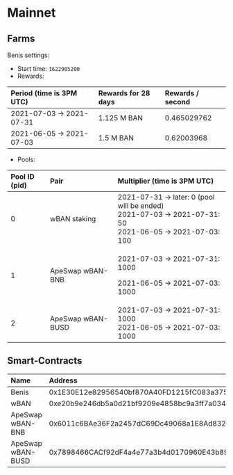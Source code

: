 # Mainnet

## Farms <a id="farms"></a>

Benis settings:

* Start time: `1622905200`
* Rewards:

| Period \(time is 3PM UTC\) | Rewards for 28 days | Rewards / second |
| :--- | :--- | :--- |
| 2021-07-03 -&gt; 2021-07-31 | 1.125 M BAN | 0.465029762 |
| 2021-06-05 -&gt; 2021-07-03 | 1.5 M BAN | 0.62003968 |

* Pools:

<table>
  <thead>
    <tr>
      <th style="text-align:left">Pool ID (pid)</th>
      <th style="text-align:left">Pair</th>
      <th style="text-align:left">Multiplier (time is 3PM UTC)</th>
    </tr>
  </thead>
  <tbody>
    <tr>
      <td style="text-align:left">0</td>
      <td style="text-align:left">wBAN staking</td>
      <td style="text-align:left">2021-07-31 -&gt; later: 0 (pool will be ended)
        <br />2021-07-03 -&gt; 2021-07-31: 50
        <br />2021-06-05 -&gt; 2021-07-03: 100</td>
    </tr>
    <tr>
      <td style="text-align:left">1</td>
      <td style="text-align:left">ApeSwap wBAN-BNB</td>
      <td style="text-align:left">
        <p>2021-07-03 -&gt; 2021-07-31: 1000</p>
        <p>2021-06-05 -&gt; 2021-07-03: 1000</p>
      </td>
    </tr>
    <tr>
      <td style="text-align:left">2</td>
      <td style="text-align:left">ApeSwap wBAN-BUSD</td>
      <td style="text-align:left">2021-07-03 -&gt; 2021-07-31: 1000
        <br />2021-06-05 -&gt; 2021-07-03: 1000</td>
    </tr>
  </tbody>
</table>

## Smart-Contracts <a id="smart-contracts"></a>

| Name | Address |
| :--- | :--- |
| Benis | 0x1E30E12e82956540bf870A40FD1215fC083a3751 |
| wBAN | 0xe20b9e246db5a0d21bf9209e4858bc9a3ff7a034 |
| ApeSwap wBAN-BNB | 0x6011c6BAe36F2a2457dC69Dc49068a1E8Ad832DD |
| ApeSwap wBAN-BUSD | 0x7898466CACf92dF4a4e77a3b4d0170960E43b896 |

